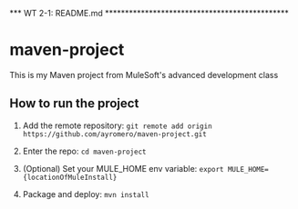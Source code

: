 *** WT 2-1: README.md **********************************************

# maven-project

This is my Maven project from MuleSoft's advanced development class

## How to run the project

1. Add the remote repository: `git remote add origin https://github.com/ayromero/maven-project.git`

1. Enter the repo: `cd maven-project`

1. (Optional) Set your MULE_HOME env variable: `export MULE_HOME={locationOfMuleInstall}`

1. Package and deploy: `mvn install` 